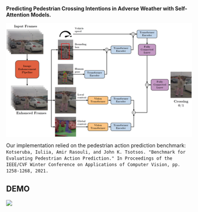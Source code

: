 

**Predicting Pedestrian Crossing Intentions in Adverse Weather with Self-Attention Models.**  

<p align="center">
<img src="model_architecture.png" alt="Our proposed model" align="middle" width="800"/>

</p>

Our implementation relied on the pedestrian action prediction benchmark: `Kotseruba, Iuliia, Amir Rasouli, and John K. Tsotsos. "Benchmark for Evaluating Pedestrian Action Prediction." In Proceedings of the IEEE/CVF Winter Conference on Applications of Computer Vision, pp. 1258-1268, 2021.`

## DEMO

![](demo1.gif)
